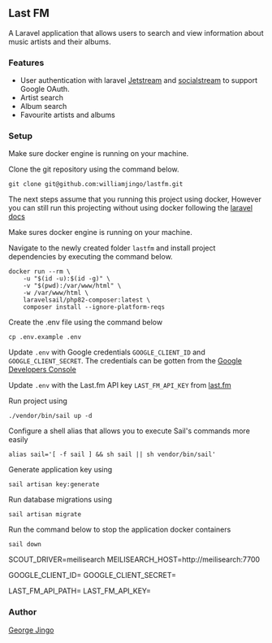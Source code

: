 ## Last FM

A Laravel application that allows users to search and view information about music artists and their albums.



### Features

-   User authentication with laravel [Jetstream](https://jetstream.laravel.com) and [socialstream](https://docs.socialstream.dev/) to support Google OAuth.
-   Artist search
-   Album search
-   Favourite artists and albums


### Setup 

Make sure docker engine is running on your machine.

Clone the git repository using the command below.

```
git clone git@github.com:williamjingo/lastfm.git
```

The next steps assume that you running this project using docker, However you can still run this projecting without using docker following the [laravel docs](https://laravel.com/docs/9.x/installation)

Make sures docker engine is running on your machine.

Navigate to the newly created folder `lastfm` and install project dependencies by executing the command below.

```
docker run --rm \
    -u "$(id -u):$(id -g)" \
    -v "$(pwd):/var/www/html" \
    -w /var/www/html \
    laravelsail/php82-composer:latest \
    composer install --ignore-platform-reqs
```

Create the .env file using the command below
```
cp .env.example .env
```
Update ```.env``` with Google credentials ```GOOGLE_CLIENT_ID``` and ```GOOGLE_CLIENT_SECRET```. The credentials can be gotten from the [Google Developers Console](https://console.cloud.google.com/) 

Update ```.env``` with the Last.fm API key ```LAST_FM_API_KEY``` from [last.fm](https://www.last.fm/api)

Run project using

```
./vendor/bin/sail up -d
```

Configure a shell alias that allows you to execute Sail's commands more easily

```
alias sail='[ -f sail ] && sh sail || sh vendor/bin/sail'
```

Generate application key using
```
sail artisan key:generate
```

Run database migrations using
```
sail artisan migrate
```


Run the command below to stop the application docker containers

```
sail down
```


SCOUT_DRIVER=meilisearch
MEILISEARCH_HOST=http://meilisearch:7700

GOOGLE_CLIENT_ID=
GOOGLE_CLIENT_SECRET=

LAST_FM_API_PATH=
LAST_FM_API_KEY=

### Author

<a href="https://www.linkedin.com/in/william-jingo/" target="_blank">George Jingo</a>
